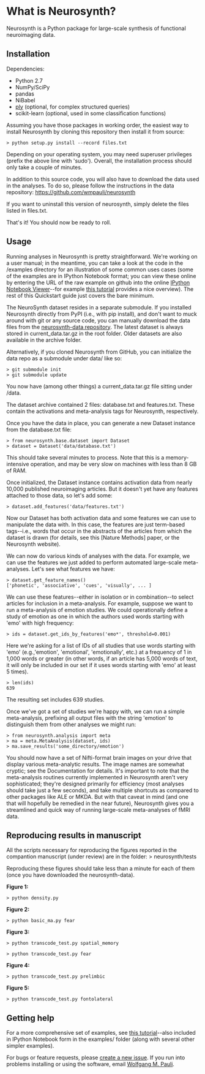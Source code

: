 
# What is Neurosynth?

Neurosynth is a Python package for large-scale synthesis of functional neuroimaging data.

## Installation

Dependencies:

* Python 2.7
* NumPy/SciPy
* pandas
* NiBabel
* [ply](http://www.dabeaz.com/ply/) (optional, for complex structured queries)
* scikit-learn (optional, used in some classification functions)

Assuming you have those packages in working order, the easiest way to install Neurosynth by cloning this repository then install it from source:

	> python setup.py install --record files.txt

Depending on your operating system, you may need superuser privileges (prefix the above line with 'sudo'). Overall, the installation process should only take a couple of minutes.

In addition to this source code, you will also have to download the data used in the analyses.  To do so, please follow the instructions in the data repository: https://github.com/wmpauli/neurosynth

If you want to uninstall this version of neurosynth, simply delete the files listed in files.txt. 

That's it! You should now be ready to roll.


## Usage

Running analyses in Neurosynth is pretty straightforward. We're working on a user manual; in the meantime, you can take a look at the code in the /examples directory for an illustration of some common uses cases (some of the examples are in IPython Notebook format; you can view these online by entering the URL of the raw example on github into the online [IPython Notebook Viewer](http://nbviewer.ipython.org)--for example [this tutorial](http://nbviewer.ipython.org/urls/raw.github.com/neurosynth/neurosynth/master/examples/neurosynth_demo.ipynb) provides a nice overview). The rest of this Quickstart guide just covers the bare minimum.

The NeuroSynth dataset resides in a separate submodule. If you installed Neurosynth directly from PyPI (i.e., with pip install), and don't want to muck around with git or any source code, you can manually download the data files from the [neurosynth-data repository](http://github.com/neurosynth/neurosynth-data). The latest dataset is always stored in current_data.tar.gz in the root folder. Older datasets are also available in the archive folder.

Alternatively, if you cloned Neurosynth from GitHub, you can initialize the data repo as a submodule under data/ like so:

    > git submodule init
    > git submodule update

You now have (among other things) a current_data.tar.gz file sitting under /data.

The dataset archive contained 2 files: database.txt and features.txt. These contain the activations and meta-analysis tags for Neurosynth, respectively.

Once you have the data in place, you can generate a new Dataset instance from the database.txt file:

	> from neurosynth.base.dataset import Dataset
	> dataset = Dataset('data/database.txt')

This should take several minutes to process. Note that this is a memory-intensive operation, and may be very slow on machines with less than 8 GB of RAM.

Once initialized, the Dataset instance contains activation data from nearly 10,000 published neuroimaging articles. But it doesn't yet have any features attached to those data, so let's add some:

	> dataset.add_features('data/features.txt')

Now our Dataset has both activation data and some features we can use to manipulate the data with. In this case, the features are just term-based tags--i.e., words that occur in the abstracts of the articles from which the dataset is drawn (for details, see this [Nature Methods] paper, or the Neurosynth website).

We can now do various kinds of analyses with the data. For example, we can use the features we just added to perform automated large-scale meta-analyses. Let's see what features we have:

	> dataset.get_feature_names()
	['phonetic', 'associative', 'cues', 'visually', ... ]

We can use these features--either in isolation or in combination--to select articles for inclusion in a meta-analysis. For example, suppose we want to run a meta-analysis of emotion studies. We could operationally define a study of emotion as one in which the authors used words starting with 'emo' with high frequency:

	> ids = dataset.get_ids_by_features('emo*', threshold=0.001)

Here we're asking for a list of IDs of all studies that use words starting with 'emo' (e.g.,'emotion', 'emotional', 'emotionally', etc.) at a frequency of 1 in 1,000 words or greater (in other words, if an article has 5,000 words of text, it will only be included in our set if it uses words starting with 'emo' at least 5 times).

	> len(ids)
	639

The resulting set includes 639 studies.

Once we've got a set of studies we're happy with, we can run a simple meta-analysis, prefixing all output files with the string 'emotion' to distinguish them from other analyses we might run:

	> from neurosynth.analysis import meta
	> ma = meta.MetaAnalysis(dataset, ids)
	> ma.save_results('some_directory/emotion')

You should now have a set of Nifti-format brain images on your drive that display various meta-analytic results. The image names are somewhat cryptic; see the Documentation for details. It's important to note that the meta-analysis routines currently implemented in Neurosynth aren't very sophisticated; they're designed primarily for efficiency (most analyses should take just a few seconds), and take multiple shortcuts as compared to other packages like ALE or MKDA. But with that caveat in mind (and one that will hopefully be remedied in the near future), Neurosynth gives you a streamlined and quick way of running large-scale meta-analyses of fMRI data.


## Reproducing results in manuscript

All the scripts necessary for reproducing the figures reported in the compantion manuscript (under review) are in the folder:
	> neurosynth/tests

Reproducing these figures should take less than a minute for each of them (once you have downloaded the neurosynth-data).

**Figure 1:**

	> python density.py

**Figure 2:**

	> python basic_ma.py fear

**Figure 3:**

	> python transcode_test.py spatial_memory
	
	> python transcode_test.py fear

**Figure 4:**

	> python transcode_test.py prelimbic

**Figure 5:**

	> python transcode_test.py fontolateral
	
## Getting help

For a more comprehensive set of examples, see [this tutorial](http://nbviewer.ipython.org/urls/raw.github.com/neurosynth/neurosynth/master/examples/neurosynth_demo.ipynb)--also included in IPython Notebook form in the examples/ folder (along with several other simpler examples).

For bugs or feature requests, please [create a new issue](https://github.com/wmpauli/neurosynth/issues/new). If you run into problems installing or using the software, email [Wolfgang M. Pauli](mailto:Wolfgang.PauliL@microsoft.com).

